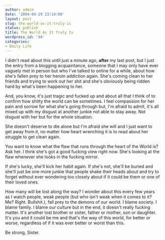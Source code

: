 ```yaml
---
author: admin
date: '2004-04-29 23:14:00'
layout: post
slug: the-world-as-it-truly-is
status: publish
title: The World As It Truly Is
wordpress_id: '94'
categories:
- Daily Life
---
```


I didn't read about this until just a minute ago, **after** my last
post, but I just the entry from a blogging acquaintance, someone that I
may only have ever vaguely met in person but who I've talked to online
for a while, about how she's fallen prey to her heroin addiction again.
She's coming clean to her friends and trying to work out her shit and
she's obviously being ridden hard by what's been happening to her.

And, you know, it's just tragic and fucked up and about all that I think
of to confirm how shitty the world can be sometimes. I feel compassion
for her pain and sorrow for what she's going through but, I'm afraid to
admit, it's all mixed up with my disgust at another junkie not able to
stay away. Not disgust with her but for the whole situation.

She doesn't deserve to die alone but I'm afraid she will and I just want
to get away from it, no matter how heart wrenching it is to read about
her struggle to get clean again.

You want to know what the flaw that runs through the heart of the World
is? Ask her. I think she's got a good fucking view right now. She's
looking at the flaw whenever she looks in the fucking mirror.

If she's lucky, she'll kick her habit again. If she's not, she'll be
buried and she'll just be one more junkie that people shake their heads
about and try to forget without ever wondering too closely about if it
could be them or one of their loved ones.

How many will be lost along the way? I wonder about this every few years
as I watch people, weak people (but who isn't weak when it comes to it?
Me? Right. Bullshit.), fall prey to the demons of our world. I blame
society. I blame family. I blame our culture but in the end, it doesn't
really fucking matter. It's another lost brother or sister, father or
mother, son or daughter. It's you and it could be me and that's the way
of this world, for better or worse, regardless of if it was ever better
or worst than this.

Be strong, Sister.

